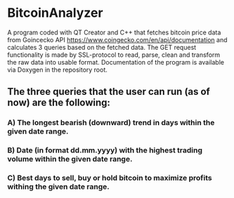 # BitcoinAnalyzer

A program coded with QT Creator and C++ that fetches bitcoin price data from Goincecko API https://www.coingecko.com/en/api/documentation
and calculates 3 queries based on the fetched data. The GET request functionality is made by SSL-protocol to read, parse, clean and transform the raw data into usable
format. Documentation of the program is available via Doxygen in the repository root.

## The three queries that the user can run (as of now) are the following: 

### A) The longest bearish (downward) trend in days within the given date range.

### B) Date (in format dd.mm.yyyy) with the highest trading volume within the given date range.

### C) Best days to sell, buy or hold bitcoin to maximize profits withing the given date range. 




